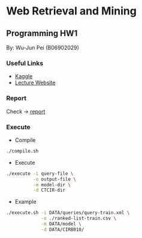 # Web Retrieval and Mining
## Programming HW1

By: Wu-Jun Pei (B06902029)

### Useful Links
- [Kaggle](https://www.kaggle.com/c/wm-2020-vsm-model)
- [Lecture Website](https://www.csie.ntu.edu.tw/~pjcheng/course/wm2020/)

### Report
Check -> [report](./report.md)

### Execute
- Compile
```bash
./compile.sh
```
- Execute
```bash
./execute -i query-file \
          -o output-file \
          -m model-dir \
          -d CTCIR-dir
```

- Example
```bash
./execute.sh -i DATA/queries/query-train.xml \
             -o ./ranked-list-train.csv \
             -m DATA/model \
             -d DATA/CIRB010/
```

